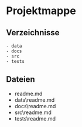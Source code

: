 # Projektmappe
## Verzeichnisse
	- data
	- docs
	- src
	- tests
## Dateien
- readme.md
- data\readme.md
- docs\readme.md
- src\readme.md
- tests\readme.md